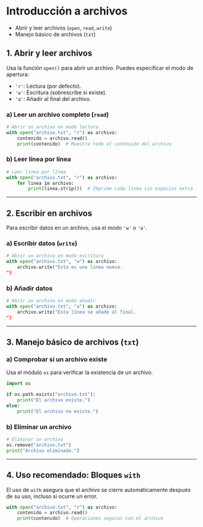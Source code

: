 # Introducción a archivos

- Abrir y leer archivos (`open`, `read`, `write`)
- Manejo básico de archivos (`txt`)

## **1. Abrir y leer archivos**
Usa la función `open()` para abrir un archivo. Puedes especificar el modo de apertura:
- `'r'`: Lectura (por defecto).
- `'w'`: Escritura (sobrescribe si existe).
- `'a'`: Añadir al final del archivo.

### a) **Leer un archivo completo (`read`)**
```python
# Abrir un archivo en modo lectura
with open("archivo.txt", "r") as archivo:
    contenido = archivo.read()
    print(contenido)  # Muestra todo el contenido del archivo
```

### b) **Leer línea por línea**
```python
# Leer línea por línea
with open("archivo.txt", "r") as archivo:
    for linea in archivo:
        print(linea.strip())  # Imprime cada línea sin espacios extra
```

---

## **2. Escribir en archivos**
Para escribir datos en un archivo, usa el modo `'w'` o `'a'`.

### a) **Escribir datos (`write`)**
```python
# Abrir un archivo en modo escritura
with open("archivo.txt", "w") as archivo:
    archivo.write("Esta es una línea nueva.
")
```

### b) **Añadir datos**
```python
# Abrir un archivo en modo añadir
with open("archivo.txt", "a") as archivo:
    archivo.write("Esta línea se añade al final.
")
```

---

## **3. Manejo básico de archivos (`txt`)**
### a) **Comprobar si un archivo existe**
Usa el módulo `os` para verificar la existencia de un archivo.
```python
import os

if os.path.exists("archivo.txt"):
    print("El archivo existe.")
else:
    print("El archivo no existe.")
```

### b) **Eliminar un archivo**
```python
# Eliminar un archivo
os.remove("archivo.txt")
print("Archivo eliminado.")
```

---

## **4. Uso recomendado: Bloques `with`**
El uso de `with` asegura que el archivo se cierre automáticamente después de su uso, incluso si ocurre un error.

```python
with open("archivo.txt", "r") as archivo:
    contenido = archivo.read()
    print(contenido)  # Operaciones seguras con el archivo
```
